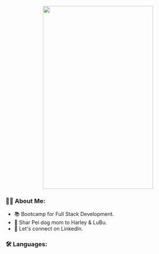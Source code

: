 <div align="center">
<img src="https://media4.giphy.com/media/TdjQAgDIkRsYm1HUbt/200.webp?cid=790b7611fn8vr58v47ikbhvukhvofjcbpeb3ctcea2fdbgfg&ep=v1_gifs_search&rid=200.webp&ct=g" width="300" height="500">
</div>

### 👩‍💻 About Me:

- 📚 Bootcamp for Full Stack Development.
- 🐾 Shar Pei dog mom to Harley & LuBu.
- 📧 Let's connect on LinkedIn.

### 🛠️ Languages:


